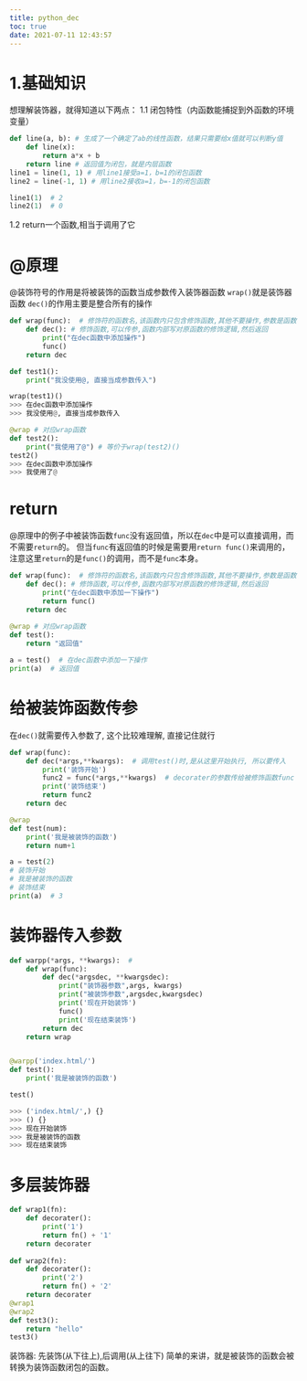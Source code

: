 ```yaml
---
title: python_dec
toc: true
date: 2021-07-11 12:43:57
---
```

# 1.基础知识
想理解装饰器，就得知道以下两点：
1.1 闭包特性（内函数能捕捉到外函数的环境变量）
```python
def line(a, b): # 生成了一个确定了ab的线性函数，结果只需要给x值就可以判断y值
    def line(x):
        return a*x + b
    return line # 返回值为闭包，就是内层函数
line1 = line(1, 1) # 用line1接受a=1，b=1的闭包函数
line2 = line(-1, 1) # 用line2接收a=1，b=-1的闭包函数

line1(1)  # 2
line2(1)  # 0
```

1.2 return一个函数,相当于调用了它


# @原理
@装饰符号的作用是将被装饰的函数当成参数传入装饰器函数
`wrap()`就是装饰器函数
`dec()`的作用主要是整合所有的操作
```python
def wrap(func):  # 修饰符的函数名,该函数内只包含修饰函数,其他不要操作,参数是函数引用
    def dec(): # 修饰函数,可以传参,函数内部写对原函数的修饰逻辑,然后返回
        print("在dec函数中添加操作")
        func()
    return dec

def test1():
    print("我没使用@, 直接当成参数传入")

wrap(test1)()
>>> 在dec函数中添加操作
>>> 我没使用@, 直接当成参数传入

@wrap # 对应wrap函数
def test2():
    print("我使用了@") # 等价于wrap(test2)()
test2()
>>> 在dec函数中添加操作
>>> 我使用了@

```



# return
@原理中的例子中被装饰函数`func`没有返回值，所以在`dec`中是可以直接调用，而不需要`return`的。
但当`func`有返回值的时候是需要用`return func()`来调用的，注意这里`return`的是`func()`的调用，而不是`func`本身。
```python
def wrap(func):  # 修饰符的函数名,该函数内只包含修饰函数,其他不要操作,参数是函数引用
    def dec(): # 修饰函数,可以传参,函数内部写对原函数的修饰逻辑,然后返回
        print("在dec函数中添加一下操作")
        return func()
    return dec
    
@wrap # 对应wrap函数
def test():
    return "返回值"

a = test()  # 在dec函数中添加一下操作
print(a)  # 返回值
```



# 给被装饰函数传参
在`dec()`就需要传入参数了, 这个比较难理解, 直接记住就行
```python
def wrap(func):
    def dec(*args,**kwargs):  # 调用test()时,是从这里开始执行, 所以要传入
        print('装饰开始')
        func2 = func(*args,**kwargs)  # decorater的参数传给被修饰函数func
        print('装饰结束')
        return func2
    return dec

@wrap
def test(num):
    print('我是被装饰的函数')
    return num+1

a = test(2)
# 装饰开始
# 我是被装饰的函数
# 装饰结束
print(a)  # 3
```


# 装饰器传入参数
```python
def warpp(*args, **kwargs):  # 
    def wrap(func):
        def dec(*argsdec, **kwargsdec):
            print("装饰器参数",args, kwargs)
            print("被装饰参数",argsdec,kwargsdec)
            print('现在开始装饰')
            func()
            print('现在结束装饰')
        return dec
    return wrap


@warpp('index.html/')
def test():
    print('我是被装饰的函数')

test()

>>> ('index.html/',) {}
>>> () {}
>>> 现在开始装饰
>>> 我是被装饰的函数
>>> 现在结束装饰
```

# 多层装饰器

```python
def wrap1(fn):
    def decorater():
        print('1')
        return fn() + '1'
    return decorater
    
def wrap2(fn):
    def decorater():
        print('2')
        return fn() + '2'
    return decorater
@wrap1
@wrap2
def test3():
    return "hello"
test3()
```


装饰器: 先装饰(从下往上),后调用(从上往下) 
简单的来讲，就是被装饰的函数会被转换为装饰函数闭包的函数。




# 



